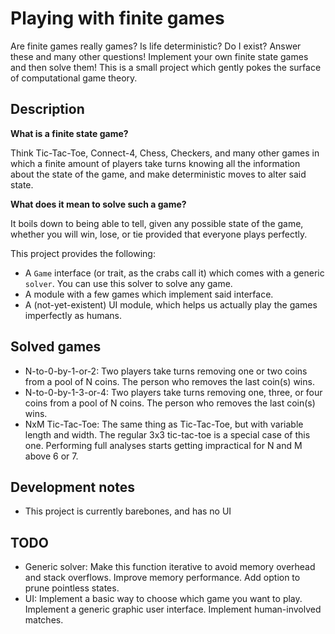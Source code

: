 # Playing with finite games

Are finite games really games? Is life deterministic? Do I exist? Answer these and many other questions! Implement your own finite state games and then solve them! This is a small project which gently pokes the surface of computational game theory.

## Description

**What is a finite state game?** 

Think Tic-Tac-Toe, Connect-4, Chess, Checkers, and many other games in which a finite amount of players take turns knowing all the information about the state of the game, and make deterministic moves to alter said state.

**What does it mean to solve such a game?** 

It boils down to being able to tell, given any possible state of the game, whether you will win, lose, or tie provided that everyone plays perfectly.

This project provides the following:
* A `Game` interface (or trait, as the crabs call it) which comes with a generic `solver`. You can use this solver to solve any game.
* A module with a few games which implement said interface.
* A (not-yet-existent) UI module, which helps us actually play the games imperfectly as humans.

## Solved games

- N-to-0-by-1-or-2: Two players take turns removing one or two coins from a pool of N coins. The person who removes the last coin(s) wins.
- N-to-0-by-1-3-or-4: Two players take turns removing one, three, or four coins from a pool of N coins. The person who removes the last coin(s) wins.
- NxM Tic-Tac-Toe: The same thing as Tic-Tac-Toe, but with variable length and width. The regular 3x3 tic-tac-toe is a special case of this one. Performing full analyses starts getting impractical for N and M above 6 or 7.

## Development notes

- This project is currently barebones, and has no UI

## TODO

- Generic solver: Make this function iterative to avoid memory overhead and stack overflows. Improve memory performance. Add option to prune pointless states.
- UI: Implement a basic way to choose which game you want to play. Implement a generic graphic user interface. Implement human-involved matches.
